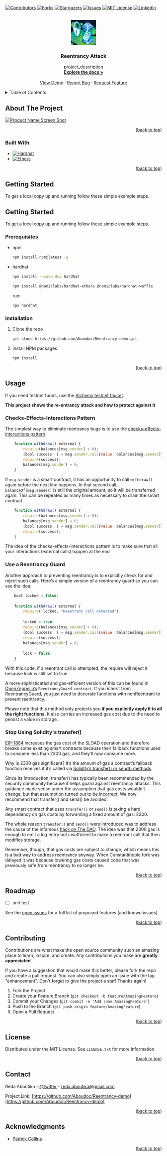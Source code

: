 <a name="readme-top"></a>

[![Contributors][contributors-shield]][contributors-url]
[![Forks][forks-shield]][forks-url]
[![Stargazers][stars-shield]][stars-url]
[![Issues][issues-shield]][issues-url]
[![MIT License][license-shield]][license-url]
[![LinkedIn][linkedin-shield]][linkedin-url]

<!-- PROJECT LOGO -->
<br />
<div align="center">
  <a href="https://github.com/Aboudoc/Reentrancy-demo">
    <img src="images/logo.png" alt="Logo" width="80" height="80">
  </a>

<h3 align="center">Reentrancy Attack</h3>

  <p align="center">
    project_description
    <br />
    <a href="https://github.com/Aboudoc/Ethernaut-OpenZeppelin"><strong>Explore the docs »</strong></a>
    <br />
    <br />
    <a href="https://github.com/Aboudoc/Ethernaut-OpenZeppelin">View Demo</a>
    ·
    <a href="https://github.com/Aboudoc/Ethernaut-OpenZeppelin/issues">Report Bug</a>
    ·
    <a href="https://github.com/Aboudoc/Ethernaut-OpenZeppelin/issues">Request Feature</a>
  </p>
</div>

<!-- TABLE OF CONTENTS -->
<details>
  <summary>Table of Contents</summary>
  <ol>
    <li>
      <a href="#about-the-project">About The Project</a>
      <ul>
        <li><a href="#built-with">Built With</a></li>
      </ul>
    </li>
    <li>
      <a href="#getting-started">Getting Started</a>
      <ul>
        <li><a href="#prerequisites">Prerequisites</a></li>
        <li><a href="#installation">Installation</a></li>
      </ul>
    </li>
    <li><a href="#usage">Usage</a></li>
    <li><a href="#roadmap">Roadmap</a></li>
    <li><a href="#contributing">Contributing</a></li>
    <li><a href="#license">License</a></li>
    <li><a href="#contact">Contact</a></li>
    <li><a href="#acknowledgments">Acknowledgments</a></li>
  </ol>
</details>

<!-- ABOUT THE PROJECT -->

## About The Project

[![Product Name Screen Shot][product-screenshot]](https://docs.openzeppelin.com/)

<p align="right">(<a href="#readme-top">back to top</a>)</p>

### Built With

- [![Hardhat][Hardhat]][Hardhat-url]
- [![Ethers][Ethers.js]][Ethers-url]

<p align="right">(<a href="#readme-top">back to top</a>)</p>

<!-- GETTING STARTED -->

## Getting Started

To get a local copy up and running follow these simple example steps.

## Getting Started

To get a local copy up and running follow these simple example steps.

### Prerequisites

- npm

  ```sh
  npm install npm@latest -g
  ```

- hardhat

  ```sh
  npm install --save-dev hardhat
  ```

  ```sh
  npm install @nomiclabs/hardhat-ethers @nomiclabs/hardhat-waffle
  ```

  run:

  ```sh
  npx hardhat
  ```

### Installation

1. Clone the repo
   ```sh
   git clone https://github.com/Aboudoc/Reentrancy-demo.git
   ```
2. Install NPM packages
   ```sh
   npm install
   ```

<p align="right">(<a href="#readme-top">back to top</a>)</p>

<!-- USAGE EXAMPLES -->

## Usage

If you need testnet funds, use the [Alchemy testnet faucet](https://goerlifaucet.com/).

**This project shows the re-entrancy attack and how to protect against it**

### Checks-Effects-Interactions Pattern

The simplest way to eliminate reentrancy bugs is to use the [checks-effects-interactions pattern](https://docs.soliditylang.org/en/v0.5.11/security-considerations.html#re-entrancy).

```js
    function withdraw() external {
        require(balances[msg.sender] > 0);
        (bool success, ) = msg.sender.call{value: balances[msg.sender]}("");
        require(success);
        balances[msg.sender] = 0;
    }
```

If `msg.sender` is a smart contract, it has an opportunity to call `withdraw()` again before the next line happens. In that second call, `balanceOf[msg.sender]` is still the original amount, so it will be transferred again. This can be repeated as many times as necessary to drain the smart contract.

```js
    function withdraw() external {
        require(balances[msg.sender] > 0);
        balances[msg.sender] = 0;
        (bool success, ) = msg.sender.call{value: balances[msg.sender]}("");
        require(success);
    }
```

The idea of the checks-effects-interactions pattern is to make sure that all your interactions (external calls) happen at the end

### Use a Reentrancy Guard

Another approach to preventing reentrancy is to explicitly check for and reject such calls. Here’s a simple version of a reentrancy guard so you can see the idea:

```js
    bool locked = false;

    function withdraw() external {
        require(!locked, "Reentrant call detected")

        locked = true;
        require(balances[msg.sender] > 0);
        (bool success, ) = msg.sender.call{value: balances[msg.sender]}("");
        require(success);
        balances[msg.sender] = 0;

        lock = false;
    }
```

With this code, if a reentrant call is attempted, the require will reject it because lock is still set to true

A more sophisticated and gas-efficient version of this can be found in [OpenZeppelin’s](https://github.com/OpenZeppelin/openzeppelin-contracts/blob/e5da0986bbc3217c4c82a3a7ca6a9a312599c74c/contracts/utils/ReentrancyGuard.sol) `ReentrancyGuard contract`. If you inherit from ReentrancyGuard, you just need to decorate functions with nonReentrant to prevent reentrancy.

Please note that this method only protects you **if you explicitly apply it to all the right functions**. It also carries an increased gas cost due to the need to persist a value in storage.

### Stop Using Solidity's transfer()

[EIP-1884](https://eips.ethereum.org/EIPS/eip-1884) increases the gas cost of the SLOAD operation and therefore breaks some existing smart contracts because their fallback functions used to consume less than 2300 gas, and they’ll now consume more.

Why is 2300 gas significant? It’s the amount of gas a contract’s fallback function receives if it’s called via [Solidity’s transfer() or send() methods](https://docs.soliditylang.org/en/v0.5.11/units-and-global-variables.html#members-of-address-types).

Since its introduction, transfer() has typically been recommended by the security community because it helps guard against reentrancy attacks. This guidance made sense under the assumption that gas costs wouldn’t change, but that assumption turned out to be incorrect. We now recommend that transfer() and send() be avoided.

Any smart contract that uses `transfer()` or `send()` is taking a hard dependency on gas costs by forwarding a fixed amount of gas: 2300.

The whole reason `transfer()` and `send()` were introduced was to address the cause of the infamous [hack on The DAO](https://blog.openzeppelin.com/15-lines-of-code-that-could-have-prevented-thedao-hack-782499e00942/). The idea was that 2300 gas is enough to emit a log entry but insufficient to make a reentrant call that then modifies storage.

Remember, though, that gas costs are subject to change, which means this is a bad way to address reentrancy anyway. When Constantinople fork was delayed it was because lowering gas costs caused code that was previously safe from reentrancy to no longer be.

<p align="right">(<a href="#readme-top">back to top</a>)</p>

<!-- ROADMAP -->

## Roadmap

- [ ] unit test

See the [open issues](https://github.com/Aboudoc/Reentrancy-demo/issues) for a full list of proposed features (and known issues).

<p align="right">(<a href="#readme-top">back to top</a>)</p>

<!-- CONTRIBUTING -->

## Contributing

Contributions are what make the open source community such an amazing place to learn, inspire, and create. Any contributions you make are **greatly appreciated**.

If you have a suggestion that would make this better, please fork the repo and create a pull request. You can also simply open an issue with the tag "enhancement".
Don't forget to give the project a star! Thanks again!

1. Fork the Project
2. Create your Feature Branch (`git checkout -b feature/AmazingFeature`)
3. Commit your Changes (`git commit -m 'Add some AmazingFeature'`)
4. Push to the Branch (`git push origin feature/AmazingFeature`)
5. Open a Pull Request

<p align="right">(<a href="#readme-top">back to top</a>)</p>

<!-- LICENSE -->

## License

Distributed under the MIT License. See `LICENSE.txt` for more information.

<p align="right">(<a href="#readme-top">back to top</a>)</p>

<!-- CONTACT -->

## Contact

Reda Aboutika - [@twitter](https://twitter.com/AboutikaR) - reda.aboutika@gmail.com

Project Link: [https://github.com/Aboudoc/Reentrancy-demo](https://github.com/Aboudoc/Reentrancy-demo)

<p align="right">(<a href="#readme-top">back to top</a>)</p>

<!-- ACKNOWLEDGMENTS -->

## Acknowledgments

- [Patrick Collins](https://github.com/PatrickAlphaC)

<p align="right">(<a href="#readme-top">back to top</a>)</p>

<!-- MARKDOWN LINKS & IMAGES -->
<!-- https://www.markdownguide.org/basic-syntax/#reference-style-links -->

[contributors-shield]: https://img.shields.io/github/contributors/Aboudoc/Ethernaut-OpenZeppelin.svg?style=for-the-badge
[contributors-url]: https://github.com/Aboudoc/Ethernaut-OpenZeppelin/graphs/contributors
[forks-shield]: https://img.shields.io/github/forks/Aboudoc/Ethernaut-OpenZeppelin.svg?style=for-the-badge
[forks-url]: https://github.com/Aboudoc/Ethernaut-OpenZeppelin/network/members
[stars-shield]: https://img.shields.io/github/stars/Aboudoc/Ethernaut-OpenZeppelin.svg?style=for-the-badge
[stars-url]: https://github.com/Aboudoc/Ethernaut-OpenZeppelin/stargazers
[issues-shield]: https://img.shields.io/github/issues/Aboudoc/Ethernaut-OpenZeppelin.svg?style=for-the-badge
[issues-url]: https://github.com/Aboudoc/Ethernaut-OpenZeppelin/issues
[license-shield]: https://img.shields.io/github/license/Aboudoc/Ethernaut-OpenZeppelin.svg?style=for-the-badge
[license-url]: https://github.com/Aboudoc/Ethernaut-OpenZeppelin/blob/master/LICENSE.txt
[linkedin-shield]: https://img.shields.io/badge/-LinkedIn-black.svg?style=for-the-badge&logo=linkedin&colorB=555
[linkedin-url]: https://www.linkedin.com/in/r%C3%A9da-aboutika-34305453/?originalSubdomain=fr
[product-screenshot]: https://i1.wp.com/blog.openzeppelin.com/wp-content/uploads/2019/05/Solidity-1.png?fit=1200%2C633&ssl=1
[Hardhat]: https://img.shields.io/badge/Hardhat-20232A?style=for-the-badge&logo=hardhat&logoColor=61DAFB
[Hardhat-url]: https://hardhat.org/
[Ethers.js]: https://img.shields.io/badge/ethers.js-000000?style=for-the-badge&logo=ethersdotjs&logoColor=white
[Ethers-url]: https://docs.ethers.org/v5/
[Vue.js]: https://img.shields.io/badge/Vue.js-35495E?style=for-the-badge&logo=vuedotjs&logoColor=4FC08D
[Vue-url]: https://vuejs.org/
[Angular.io]: https://img.shields.io/badge/Angular-DD0031?style=for-the-badge&logo=angular&logoColor=white
[Angular-url]: https://angular.io/
[Svelte.dev]: https://img.shields.io/badge/Svelte-4A4A55?style=for-the-badge&logo=svelte&logoColor=FF3E00
[Svelte-url]: https://svelte.dev/
[Laravel.com]: https://img.shields.io/badge/Laravel-FF2D20?style=for-the-badge&logo=laravel&logoColor=white
[Laravel-url]: https://laravel.com
[Bootstrap.com]: https://img.shields.io/badge/Bootstrap-563D7C?style=for-the-badge&logo=bootstrap&logoColor=white
[Bootstrap-url]: https://getbootstrap.com
[JQuery.com]: https://img.shields.io/badge/jQuery-0769AD?style=for-the-badge&logo=jquery&logoColor=white
[JQuery-url]: https://jquery.com
